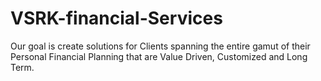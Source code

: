 # VSRK-financial-Services
Our goal is create solutions for Clients spanning the entire gamut of their Personal Financial Planning that are Value Driven, Customized and Long Term.
